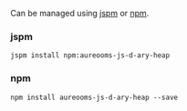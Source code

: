 Can be managed using
[jspm](http://jspm.io)
or [npm](https://github.com/npm/npm).

### jspm
```terminal
jspm install npm:aureooms-js-d-ary-heap
```

### npm
```terminal
npm install aureooms-js-d-ary-heap --save
```
